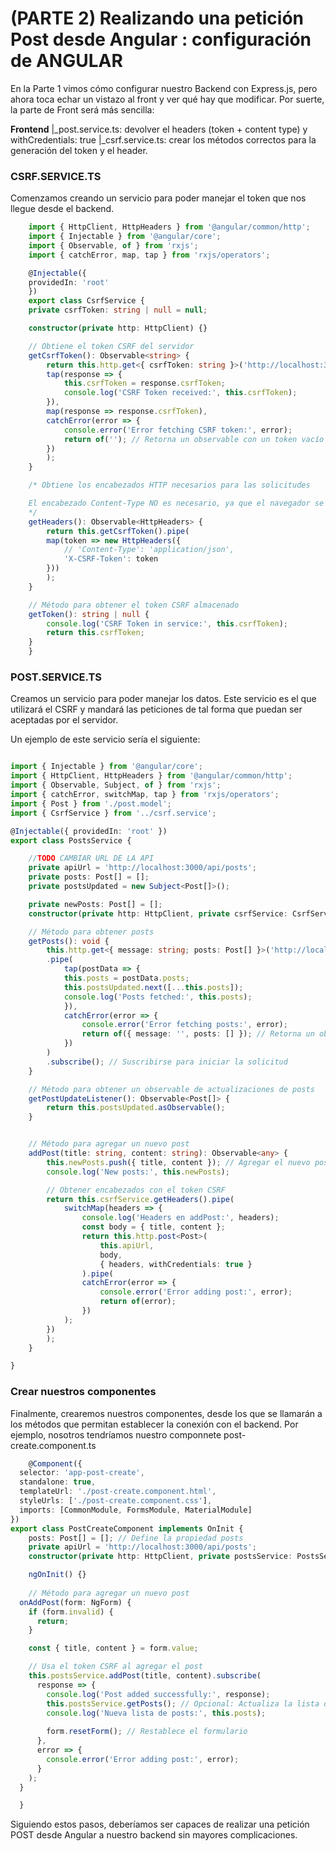 # (PARTE 2) Realizando una petición Post desde Angular : configuración de ANGULAR

En la Parte 1 vimos cómo configurar nuestro Backend con Express.js, pero ahora toca echar un vistazo al front y ver qué hay que modificar. Por suerte, la parte de Front será más sencilla:


**Frontend**
    |_post.service.ts: devolver el headers (token + content type) y withCredentials: true
    |_csrf.service.ts: crear los métodos correctos para la generación del token y el header.


### CSRF.SERVICE.TS

Comenzamos creando un servicio para poder manejar el token que nos llegue desde el backend.

```typescript
    import { HttpClient, HttpHeaders } from '@angular/common/http';
    import { Injectable } from '@angular/core';
    import { Observable, of } from 'rxjs';
    import { catchError, map, tap } from 'rxjs/operators';

    @Injectable({
    providedIn: 'root'
    })
    export class CsrfService {
    private csrfToken: string | null = null;

    constructor(private http: HttpClient) {}

    // Obtiene el token CSRF del servidor
    getCsrfToken(): Observable<string> {
        return this.http.get<{ csrfToken: string }>('http://localhost:3000/api/csrf-token', { withCredentials: true }).pipe(
        tap(response => {
            this.csrfToken = response.csrfToken;
            console.log('CSRF Token received:', this.csrfToken);
        }),
        map(response => response.csrfToken),
        catchError(error => {
            console.error('Error fetching CSRF token:', error);
            return of(''); // Retorna un observable con un token vacío en caso de error
        })
        );
    }

    /* Obtiene los encabezados HTTP necesarios para las solicitudes

    El encabezado Content-Type NO es necesario, ya que el navegador se encarga de manejar estas solicitudes. Incluirlo en el encabezado puede causar problemas con el servidor, por ejemplo, al enviar imágenes y archivos. 
    */
    getHeaders(): Observable<HttpHeaders> {
        return this.getCsrfToken().pipe(
        map(token => new HttpHeaders({
            // 'Content-Type': 'application/json',
            'X-CSRF-Token': token
        }))
        );
    }

    // Método para obtener el token CSRF almacenado
    getToken(): string | null {
        console.log('CSRF Token in service:', this.csrfToken);
        return this.csrfToken;
    }
    }

```


### POST.SERVICE.TS

Creamos un servicio para poder manejar los datos. Este servicio es el que utilizará el CSRF y mandará las peticiones de tal forma que puedan ser aceptadas por el servidor.

Un ejemplo de este servicio sería el siguiente:

```typescript

import { Injectable } from '@angular/core';
import { HttpClient, HttpHeaders } from '@angular/common/http';
import { Observable, Subject, of } from 'rxjs';
import { catchError, switchMap, tap } from 'rxjs/operators';
import { Post } from './post.model';
import { CsrfService } from '../csrf.service';

@Injectable({ providedIn: 'root' })
export class PostsService {

    //TODO CAMBIAR URL DE LA API
    private apiUrl = 'http://localhost:3000/api/posts';
    private posts: Post[] = [];
    private postsUpdated = new Subject<Post[]>();

    private newPosts: Post[] = [];
    constructor(private http: HttpClient, private csrfService: CsrfService) {}

    // Método para obtener posts
    getPosts(): void {
        this.http.get<{ message: string; posts: Post[] }>('http://localhost:3000/api/posts')
        .pipe(
            tap(postData => {
            this.posts = postData.posts;
            this.postsUpdated.next([...this.posts]);
            console.log('Posts fetched:', this.posts);
            }),
            catchError(error => {
                console.error('Error fetching posts:', error);
                return of({ message: '', posts: [] }); // Retorna un observable vacío en caso de error
            })
        )
        .subscribe(); // Suscribirse para iniciar la solicitud
    }

    // Método para obtener un observable de actualizaciones de posts
    getPostUpdateListener(): Observable<Post[]> {
        return this.postsUpdated.asObservable();
    }


    // Método para agregar un nuevo post
    addPost(title: string, content: string): Observable<any> {
        this.newPosts.push({ title, content }); // Agregar el nuevo post a la lista de nuevos posts
        console.log('New posts:', this.newPosts);

        // Obtener encabezados con el token CSRF
        return this.csrfService.getHeaders().pipe(
            switchMap(headers => {
                console.log('Headers en addPost:', headers);
                const body = { title, content };
                return this.http.post<Post>(
                    this.apiUrl, 
                    body, 
                    { headers, withCredentials: true }
                ).pipe(
                catchError(error => {
                    console.error('Error adding post:', error);
                    return of(error);
                })
            );
        })
        );
    }

}


```


### Crear nuestros componentes

Finalmente, crearemos nuestros componentes, desde los que se llamarán a los métodos que permitan establecer la conexión con el backend. Por ejemplo, nosotros tendríamos nuestro componnete post-create.component.ts

```typescript
    @Component({
  selector: 'app-post-create',
  standalone: true,
  templateUrl: './post-create.component.html',
  styleUrls: ['./post-create.component.css'],
  imports: [CommonModule, FormsModule, MaterialModule]
})
export class PostCreateComponent implements OnInit {
    posts: Post[] = []; // Define la propiedad posts
    private apiUrl = 'http://localhost:3000/api/posts';
    constructor(private http: HttpClient, private postsService: PostsService) {}

    ngOnInit() {}
  
    // Método para agregar un nuevo post
  onAddPost(form: NgForm) {
    if (form.invalid) {
      return;
    }

    const { title, content } = form.value;

    // Usa el token CSRF al agregar el post
    this.postsService.addPost(title, content).subscribe(
      response => {
        console.log('Post added successfully:', response);
        this.postsService.getPosts(); // Opcional: Actualiza la lista de posts después de agregar uno nuevo
        console.log('Nueva lista de posts:', this.posts);
        
        form.resetForm(); // Restablece el formulario
      },
      error => {
        console.error('Error adding post:', error);
      }
    );
  }

  }
```

Siguiendo estos pasos, deberíamos ser capaces de realizar una petición POST desde Angular a nuestro backend sin mayores complicaciones.